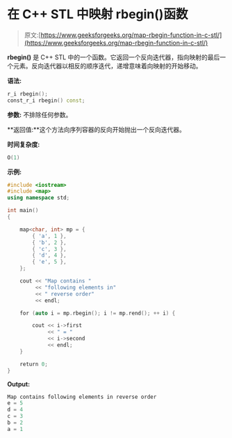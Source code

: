 # 在 C++ STL 中映射 rbegin()函数

> 原文:[https://www.geeksforgeeks.org/map-rbegin-function-in-c-stl/](https://www.geeksforgeeks.org/map-rbegin-function-in-c-stl/)

**rbegin()** 是 C++ STL 中的一个函数。它返回一个反向迭代器，指向映射的最后一个元素。反向迭代器以相反的顺序迭代，递增意味着向映射的开始移动。

**语法:**

```cpp
r_i rbegin();
const_r_i rbegin() const;

```

**参数:**
不排除任何参数。

**返回值:**这个方法向序列容器的反向开始抛出一个反向迭代器。

**时间复杂度:**

```cpp
O(1)
```

**示例:**

```cpp
#include <iostream>
#include <map>
using namespace std;

int main()
{

    map<char, int> mp = {
        { 'a', 1 },
        { 'b', 2 },
        { 'c', 3 },
        { 'd', 4 },
        { 'e', 5 },
    };

    cout << "Map contains "
         << "following elements in"
         << " reverse order"
         << endl;

    for (auto i = mp.rbegin(); i != mp.rend(); ++ i) {

        cout << i->first
             << " = "
             << i->second
             << endl;
    }

    return 0;
}
```

**Output:**

```cpp
Map contains following elements in reverse order
e = 5
d = 4
c = 3
b = 2
a = 1

```